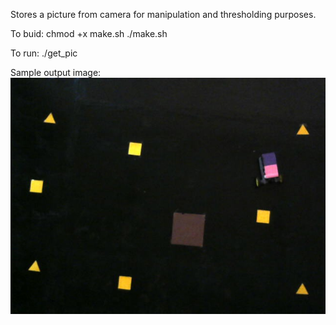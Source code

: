 Stores a picture from camera for manipulation and thresholding purposes.

To buid:
	chmod +x make.sh
	./make.sh

To run:
	./get_pic

Sample output image:<br/>
![img](img.jpg)
